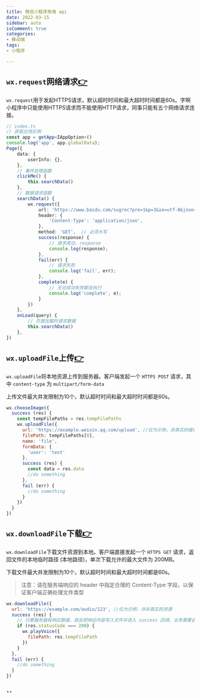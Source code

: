 ```yaml
---
title: 微信小程序常用 api 
date: 2022-03-15 
sidebar: auto 
isComment: true 
categories:
- 移动端 
tags:
- 小程序

---
```


## `wx.request`网络请求[👉](https://developers.weixin.qq.com/miniprogram/dev/api/network/request/wx.request.html)

`wx.request`用于发起HTTPS请求，默认超时时间和最大超时时间都是60s。字啊小程序中只能使用HTTPS请求而不能使用HTTP请求，同事只能有五个网络请求连接。

```ts
// index.ts
// 获取应用实例
const app = getApp<IAppOption>()
console.log('app', app.globalData);
Page({
    data: {
        userInfo: {},
    },
    // 事件处理函数
    clickMe() {
        this.searchData()
    },
    // 数据请求函数
    searchData() {
        wx.request({
            url: 'https://www.baidu.com/sugrec?pre=1&p=3&ie=utf-8&json=1&prod=pc&from=pc_web&wd=1&req=2&csor=1',
            header: {
                'Content-Type': 'application/json',
            },
            method: 'GET',  // 必须大写
            success(response) {
                // 请求成功，response
                console.log(response);
            },
            fail(err) {
                // 请求失败
                console.log('fail', err);
            },
            complete(e) {
                // 无论成功失败都会执行
                console.log('complete', e);
            }
        })
    },
    onLoad(query) {
        // 页面加载时请求数据
        this.searchData()
    },
})
```

## `wx.uploadFile`上传[👉](https://developers.weixin.qq.com/miniprogram/dev/api/network/upload/wx.uploadFile.html)

`wx.uploadFile`将本地资源上传到服务器。客户端发起一个 `HTTPS POST` 请求，其中 `content-type` 为 `multipart/form-data`

上传文件最大并发限制为10个，默认超时时间和最大超时时间都是60s。

```js
wx.chooseImage({
  success (res) {
    const tempFilePaths = res.tempFilePaths
    wx.uploadFile({
      url: 'https://example.weixin.qq.com/upload', //仅为示例，非真实的接口地址
      filePath: tempFilePaths[0],
      name: 'file',
      formData: {
        'user': 'test'
      },
      success (res) {
        const data = res.data
        //do something
      },
      fail (err) {
        //do something
      }
    })
  }
})
```

## `wx.downloadFile`下载[👉](https://developers.weixin.qq.com/miniprogram/dev/api/network/download/wx.downloadFile.html)

`wx.downloadFile`下载文件资源到本地。客户端直接发起一个 `HTTPS GET` 请求，返回文件的本地临时路径 (本地路径)，单次下载允许的最大文件为 200MB。

下载文件最大并发限制为10个，默认超时时间和最大超时时间都是60s。

> 注意：请在服务端响应的 header 中指定合理的 Content-Type 字段，以保证客户端正确处理文件类型

```js
wx.downloadFile({
  url: 'https://example.com/audio/123', //仅为示例，并非真实的资源
  success (res) {
    // 只要服务器有响应数据，就会把响应内容写入文件并进入 success 回调，业务需要自行判断是否下载到了想要的内容
    if (res.statusCode === 200) {
      wx.playVoice({
        filePath: res.tempFilePath
      })
    }
  },
  fail (err) {
    //do something
  }
})
```

## ``
